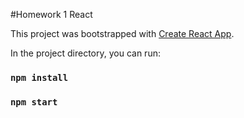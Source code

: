 #Homework 1 React

This project was bootstrapped with [Create React App](https://github.com/facebook/create-react-app).

In the project directory, you can run:

### `npm install`
### `npm start`


